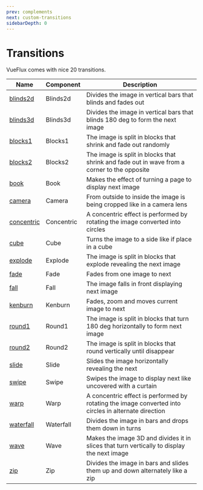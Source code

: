 ```yaml
---
prev: complements
next: custom-transitions
sidebarDepth: 0
---
```


# Transitions

VueFlux comes with nice 20 transitions.

| Name                               | Component  | Description                                                                                          |
| ---------------------------------- | ---------- | ---------------------------------------------------------------------------------------------------- |
| [blinds2d](transitions/blinds2d)   | Blinds2d   | Divides the image in vertical bars that blinds and fades out                                         |
| [blinds3d](transitions/blinds3d)   | Blinds3d   | Divides the image in vertical bars that blinds 180 deg to form the next image                        |
| [blocks1](transitions/blocks1)     | Blocks1    | The image is split in blocks that shrink and fade out randomly                                       |
| [blocks2](transitions/blocks2)     | Blocks2    | The image is split in blocks that shrink and fade out in wave from a corner to the opposite          |
| [book](transitions/book)           | Book       | Makes the effect of turning a page to display next image                                             |
| [camera](transitions/camera)       | Camera     | From outside to inside the image is being cropped like in a camera lens                              |
| [concentric](transitions/camera)   | Concentric | A concentric effect is performed by rotating the image converted into circles                        |
| [cube](transitions/cube)           | Cube       | Turns the image to a side like if place in a cube                                                    |
| [explode](transitions/explode)     | Explode    | The image is split in blocks that explode revealing the next image                                   |
| [fade](transitions/fade)           | Fade       | Fades from one image to next                                                                         |
| [fall](transitions/fall)           | Fall       | The image falls in front displaying next image                                                       |
| [kenburn](transitions/kenburn)     | Kenburn    | Fades, zoom and moves current image to next                                                          |
| [round1](transitions/round1)       | Round1     | The image is split in blocks that turn 180 deg horizontally to form next image                       |
| [round2](transitions/roud2)        | Round2     | The image is split in blocks that round vertically until disappear                                   |
| [slide](transitions/slide)         | Slide      | Slides the image horizontally revealing the next                                                     |
| [swipe](transitions/swipe)         | Swipe      | Swipes the image to display next like uncovered with a curtain                                       |
| [warp](transitions/warp)           | Warp       | A concentric effect is performed by rotating the image converted into circles in alternate direction |
| [waterfall](transitions/waterfall) | Waterfall  | Divides the image in bars and drops them down in turns                                               |
| [wave](transitions/wave)           | Wave       | Makes the image 3D and divides it in slices that turn vertically to display the next image           |
| [zip](transitions/zip)             | Zip        | Divides the image in bars and slides them up and down alternately like a zip                         |
